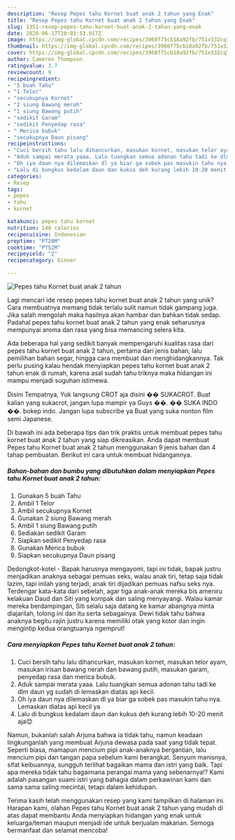 ```yaml
---
description: "Resep Pepes tahu Kornet buat anak 2 tahun yang Enak"
title: "Resep Pepes tahu Kornet buat anak 2 tahun yang Enak"
slug: 1351-resep-pepes-tahu-kornet-buat-anak-2-tahun-yang-enak
date: 2020-06-17T20:03:53.917Z
image: https://img-global.cpcdn.com/recipes/3960f75cb18a92fb/751x532cq70/pepes-tahu-kornet-buat-anak-2-tahun-foto-resep-utama.jpg
thumbnail: https://img-global.cpcdn.com/recipes/3960f75cb18a92fb/751x532cq70/pepes-tahu-kornet-buat-anak-2-tahun-foto-resep-utama.jpg
cover: https://img-global.cpcdn.com/recipes/3960f75cb18a92fb/751x532cq70/pepes-tahu-kornet-buat-anak-2-tahun-foto-resep-utama.jpg
author: Cameron Thompson
ratingvalue: 3.7
reviewcount: 9
recipeingredient:
- "5 buah Tahu"
- "1 Telor"
- "secukupnya Kornet"
- "2 siung Bawang merah"
- "1 siung Bawang putih"
- "sedikit Garam"
- "sedikit Penyedap rasa"
- " Merica bubuk"
- "secukupnya Daun pisang"
recipeinstructions:
- "Cuci bersih tahu lalu dihancurkan, masukan kornet, masukan telor ayam, masukan irisan bawang nerah dan bawang putih, masukan garam, penyedap rasa dan merica bubuk."
- "Aduk sampai merata yaaa. Lalu tuangkan semua adonan tahu tadi ke dlm daun yg sudah di lemaskan diatas api kecil."
- "Oh iya daun nya dilemaskan dl ya biar ga sobek pas masukin tahu nya. Lemaskan diatas api kecil ya"
- "Lalu di bungkus kedalam daun dan kukus deh kurang lebih 10-20 menit aja😊"
categories:
- Resep
tags:
- pepes
- tahu
- kornet

katakunci: pepes tahu kornet 
nutrition: 148 calories
recipecuisine: Indonesian
preptime: "PT20M"
cooktime: "PT52M"
recipeyield: "2"
recipecategory: Dinner

---
```



![Pepes tahu Kornet buat anak 2 tahun](https://img-global.cpcdn.com/recipes/3960f75cb18a92fb/751x532cq70/pepes-tahu-kornet-buat-anak-2-tahun-foto-resep-utama.jpg)

Lagi mencari ide resep pepes tahu kornet buat anak 2 tahun yang unik? Cara membuatnya memang tidak terlalu sulit namun tidak gampang juga. Jika salah mengolah maka hasilnya akan hambar dan bahkan tidak sedap. Padahal pepes tahu kornet buat anak 2 tahun yang enak seharusnya mempunyai aroma dan rasa yang bisa memancing selera kita.

Ada beberapa hal yang sedikit banyak mempengaruhi kualitas rasa dari pepes tahu kornet buat anak 2 tahun, pertama dari jenis bahan, lalu pemilihan bahan segar, hingga cara membuat dan menghidangkannya. Tak perlu pusing kalau hendak menyiapkan pepes tahu kornet buat anak 2 tahun enak di rumah, karena asal sudah tahu triknya maka hidangan ini mampu menjadi suguhan istimewa.

Disini Tempatnya, Yuk langsung CROT aja disini �� SUKACROT. Buat kalian yang sukacrot, jangan lupa mampir ya Guys ��. �� SUKA INDO ��. bokep indo. Jangan lupa subscribe ya Buat yang suka nonton film semi Japanese.


Di bawah ini ada beberapa tips dan trik praktis untuk membuat pepes tahu kornet buat anak 2 tahun yang siap dikreasikan. Anda dapat membuat Pepes tahu Kornet buat anak 2 tahun menggunakan 9 jenis bahan dan 4 tahap pembuatan. Berikut ini cara untuk membuat hidangannya.

<!--inarticleads1-->

##### Bahan-bahan dan bumbu yang dibutuhkan dalam menyiapkan Pepes tahu Kornet buat anak 2 tahun:

1. Gunakan 5 buah Tahu
1. Ambil 1 Telor
1. Ambil secukupnya Kornet
1. Gunakan 2 siung Bawang merah
1. Ambil 1 siung Bawang putih
1. Sediakan sedikit Garam
1. Siapkan sedikit Penyedap rasa
1. Gunakan  Merica bubuk
1. Siapkan secukupnya Daun pisang


Dedongkot-kotel - Bapak harusnya mengayomi, tapi ini tidak, bapak justru menjadikan anaknya sebagai pemuas seks, walau anak tiri, tetap saja tidak lazim, tapi inilah yang terjadi, anak tiri dijadikan pemuas nafsu seks nya. Terdengar kata-kata dari sebelah, agar tiga anak-anak mereka bis ameniru kelakuan Daud dan Siti yang kompak dan saling menyayangi. Walau kamar mereka berdampingan, Siti selalu saja datang ke kamar abangnya minta diajarilah, tolong ini dan itu serta sebagainya. Dewi tidak tahu bahwa anaknya begitu rajin justru karena memiliki otak yang kotor dan ingin mengintip kedua orangtuanya ngemprut! 

<!--inarticleads2-->

##### Cara menyiapkan Pepes tahu Kornet buat anak 2 tahun:

1. Cuci bersih tahu lalu dihancurkan, masukan kornet, masukan telor ayam, masukan irisan bawang nerah dan bawang putih, masukan garam, penyedap rasa dan merica bubuk.
1. Aduk sampai merata yaaa. Lalu tuangkan semua adonan tahu tadi ke dlm daun yg sudah di lemaskan diatas api kecil.
1. Oh iya daun nya dilemaskan dl ya biar ga sobek pas masukin tahu nya. Lemaskan diatas api kecil ya
1. Lalu di bungkus kedalam daun dan kukus deh kurang lebih 10-20 menit aja😊


Namun, bukanlah salah Arjuna bahwa ia tidak tahu, namun keadaan lingkunganlah yang membuat Arjuna dewasa pada saat yang tidak tepat. Seperti biasa, mamapun mencium pipi anak-anaknya bergantian, lalu mencium pipi dan tangan papa sebelum kami berangkat. Senyum manisnya, sifat keibuannya, sungguh terlihat bagaikan mama dan istri yang baik. Tapi apa mereka tidak tahu bagaimana perangai mama yang sebenarnya!? Kami adalah pasangan suami istri yang bahagia dalam perkawinan kami dan sama sama saling mecintai, tetapi dalam kehidupan. 

Terima kasih telah menggunakan resep yang kami tampilkan di halaman ini. Harapan kami, olahan Pepes tahu Kornet buat anak 2 tahun yang mudah di atas dapat membantu Anda menyiapkan hidangan yang enak untuk keluarga/teman maupun menjadi ide untuk berjualan makanan. Semoga bermanfaat dan selamat mencoba!
